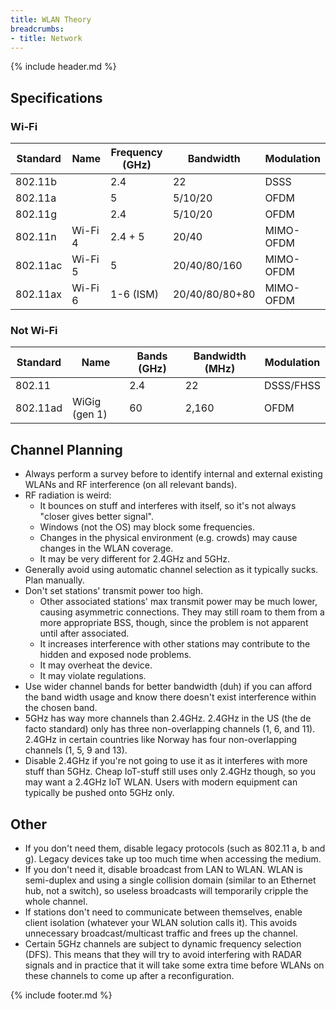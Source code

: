 ```yaml
---
title: WLAN Theory
breadcrumbs:
- title: Network
---
```

{% include header.md %}

## Specifications

### Wi-Fi

|Standard|Name|Frequency (GHz)|Bandwidth|Modulation|
|-|-|-|-|-|
|802.11b||2.4|22|DSSS|
|802.11a||5|5/10/20|OFDM|
|802.11g||2.4|5/10/20|OFDM|
|802.11n|Wi-Fi 4|2.4 + 5|20/40|MIMO-OFDM|
|802.11ac|Wi-Fi 5|5|20/40/80/160|MIMO-OFDM|
|802.11ax|Wi-Fi 6|1-6 (ISM)|20/40/80/80+80|MIMO-OFDM|

### Not Wi-Fi

|Standard|Name|Bands (GHz)|Bandwidth (MHz)|Modulation|
|-|-|-|-|-|
|802.11||2.4|22|DSSS/FHSS|
|802.11ad|WiGig (gen 1)|60|2,160|OFDM|

## Channel Planning

- Always perform a survey before to identify internal and external existing WLANs and RF interference (on all relevant bands).
- RF radiation is weird:
    - It bounces on stuff and interferes with itself, so it's not always "closer gives better signal".
    - Windows (not the OS) may block some frequencies.
    - Changes in the physical environment (e.g. crowds) may cause changes in the WLAN coverage.
    - It may be very different for 2.4GHz and 5GHz.
- Generally avoid using automatic channel selection as it typically sucks. Plan manually.
- Don't set stations' transmit power too high.
    - Other associated stations' max transmit power may be much lower, causing asymmetric connections. They may still roam to them from a more appropriate BSS, though, since the problem is not apparent until after associated.
    - It increases interference with other stations may contribute to the hidden and exposed node problems.
    - It may overheat the device.
    - It may violate regulations.
- Use wider channel bands for better bandwidth (duh) if you can afford the band width usage and know there doesn't exist interference within the chosen band.
- 5GHz has way more channels than 2.4GHz. 2.4GHz in the US (the de facto standard) only has three non-overlapping channels (1, 6, and 11). 2.4GHz in certain countries like Norway has four non-overlapping channels (1, 5, 9 and 13).
- Disable 2.4GHz if you're not going to use it as it interferes with more stuff than 5GHz. Cheap IoT-stuff still uses only 2.4GHz though, so you may want a 2.4GHz IoT WLAN. Users with modern equipment can typically be pushed onto 5GHz only.

## Other

- If you don't need them, disable legacy protocols (such as 802.11 a, b and g). Legacy devices take up too much time when accessing the medium.
- If you don't need it, disable broadcast from LAN to WLAN. WLAN is semi-duplex and using a single collision domain (similar to an Ethernet hub, not a switch), so useless broadcasts will temporarily cripple the whole channel.
- If stations don't need to communicate between themselves, enable client isolation (whatever your WLAN solution calls it). This avoids unnecessary broadcast/multicast traffic and frees up the channel.
- Certain 5GHz channels are subject to dynamic frequency selection (DFS). This means that they will try to avoid interfering with RADAR signals and in practice that it will take some extra time before WLANs on these channels to come up after a reconfiguration.

{% include footer.md %}
